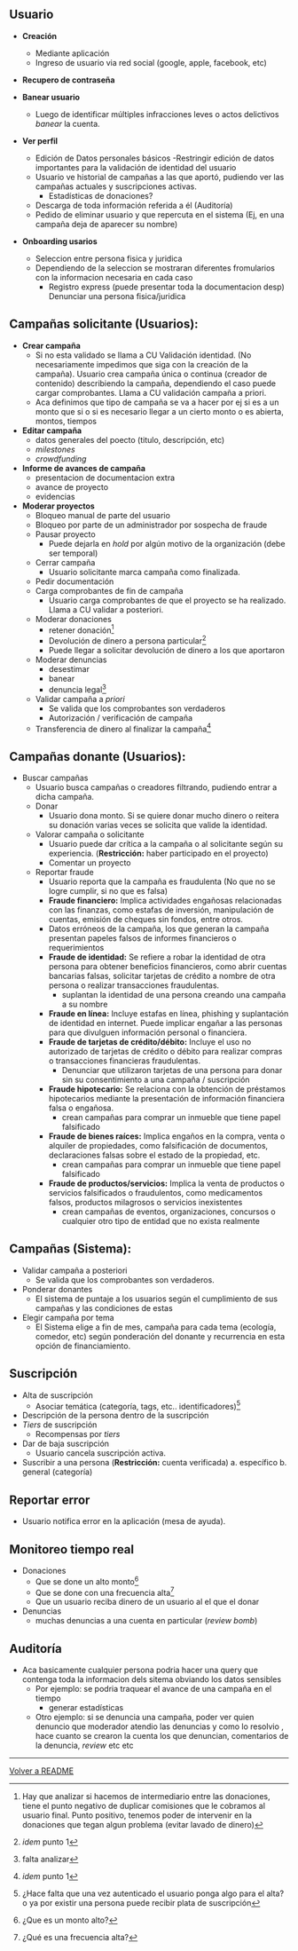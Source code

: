 ## Usuario
- **Creación**
    - Mediante aplicación
    - Ingreso de usuario via red social (google, apple, facebook, etc)
- **Recupero de contraseña**
- **Banear usuario**
    - Luego de identificar múltiples infracciones leves o actos delictivos _banear_ la cuenta.
- **Ver perfil**
    - Edición de Datos personales básicos
        -Restringir edición de datos importantes para la validación de identidad del usuario
    - Usuario ve historial de campañas a las que aportó, pudiendo ver las campañas actuales y suscripciones activas.
        - Estadísticas de donaciones?
    - Descarga de toda información referida a él (Auditoría)
    - Pedido de eliminar usuario y que repercuta en el sistema (Ej, en una campaña deja de aparecer su nombre)

- **Onboarding usarios**
    - Seleccion entre persona fisica y juridica
    - Dependiendo de la seleccion se mostraran diferentes fromularios con la informacion necesaria en cada caso
        - Registro express (puede presentar toda la documentacion desp)
Denunciar una persona fisica/juridica

## Campañas solicitante (Usuarios):
- **Crear campaña**
    -  Si no esta validado se llama a CU Validación identidad. (No necesariamente impedimos que siga con la creación de la campaña). Usuario crea campaña única o continua (creador de contenido) describiendo la campaña, dependiendo el caso puede cargar comprobantes. Llama a CU validación campaña a priori.
    - Aca definimos que tipo de campaña se va a hacer  por ej si es a un monto que si o si es necesario llegar a un cierto monto o es abierta, montos, tiempos 
- **Editar campaña**
    - datos generales del poecto (titulo, descripción, etc)
    - _milestones_
    - _crowdfunding_
- **Informe de avances de campaña**
    - presentacion de documentacion extra
    - avance de proyecto
    - evidencias
- **Moderar proyectos**
    - Bloqueo manual de parte del usuario
    - Bloqueo por parte de un administrador por sospecha de fraude
    - Pausar proyecto
        - Puede dejarla en _hold_ por algún motivo de la organización (debe ser temporal)
    - Cerrar campaña
        - Usuario solicitante marca campaña como finalizada.
    - Pedir documentación
    - Carga comprobantes de fin de campaña
        - Usuario carga comprobantes de que el proyecto se ha realizado. Llama a CU validar a posteriori.
    - Moderar donaciones
        - retener donación[^1]
        - Devolución de dinero a persona particular[^2]
        - Puede llegar a solicitar devolución de dinero a los que aportaron
    - Moderar denuncias
        - desestimar
        - banear
        - denuncia legal[^3]
    - Validar campaña a _priori_
        - Se valida que los comprobantes son verdaderos
        - Autorización / verificación de campaña
    - Transferencia de dinero al finalizar la campaña[^4]

## Campañas donante (Usuarios):
- Buscar campañas
    - Usuario busca campañas o creadores filtrando, pudiendo entrar a dicha campaña.
    - Donar
        - Usuario dona monto. Si se quiere donar mucho dinero o reitera su donación varias veces se solicita que valide la identidad.
    - Valorar campaña o solicitante
        - Usuario puede dar crítica a la campaña o al solicitante según su experiencia. (**Restricción:** haber participado en el proyecto)
        - Comentar un proyecto
    - Reportar fraude
        - Usuario reporta que la campaña es fraudulenta (No que no se logre cumplir, si no que es falsa)
        - **Fraude financiero:** Implica actividades engañosas relacionadas con las finanzas, como estafas de inversión, manipulación de cuentas, emisión de cheques sin fondos, entre otros.
        - Datos erróneos de la campaña, los que generan la campaña presentan papeles falsos de informes financieros o requerimientos
        - **Fraude de identidad:** Se refiere a robar la identidad de otra persona para obtener beneficios financieros, como abrir cuentas bancarias falsas, solicitar tarjetas de crédito a nombre de otra persona o realizar transacciones fraudulentas.
            - suplantan la identidad de una persona creando una campaña a su nombre
        - **Fraude en línea:** Incluye estafas en línea, phishing y suplantación de identidad en internet. Puede implicar engañar a las personas para que divulguen información personal o financiera.   
        - **Fraude de tarjetas de crédito/débito:** Incluye el uso no autorizado de tarjetas de crédito o débito para realizar compras o transacciones financieras fraudulentas.
            - Denunciar que utilizaron tarjetas de una persona para donar sin su consentimiento a una campaña / suscripción
        - **Fraude hipotecario:** Se relaciona con la obtención de préstamos hipotecarios mediante la presentación de información financiera falsa o engañosa.
            - crean campañas para comprar un inmueble que tiene papel falsificado
        - **Fraude de bienes raíces:** Implica engaños en la compra, venta o alquiler de propiedades, como falsificación de documentos, declaraciones falsas sobre el estado de la propiedad, etc. 
            - crean campañas para comprar un inmueble que tiene papel falsificado
        - **Fraude de productos/servicios:** Implica la venta de productos o servicios falsificados o fraudulentos, como medicamentos falsos, productos milagrosos o servicios inexistentes 
            - crean campañas de eventos, organizaciones, concursos o cualquier otro tipo de entidad que no exista realmente

## Campañas (Sistema):
- Validar campaña a posteriori
    - Se valida que los comprobantes son verdaderos.
- Ponderar donantes
    - El sistema de puntaje a los usuarios según el cumplimiento de sus campañas y las condiciones de estas
- Elegir campaña por tema
    - El Sistema elige a fin de mes, campaña para cada tema (ecología, comedor, etc) según ponderación del donante y recurrencia en esta opción de financiamiento.

## Suscripción
- Alta de suscripción
    - Asociar temática (categoría, tags, etc.. identificadores)[^5]
- Descripción de la persona dentro de la suscripción
- _Tiers_ de suscripción
    - Recompensas por _tiers_
- Dar de baja suscripción
    - Usuario cancela suscripción activa.
- Suscribir a una persona (**Restricción:** cuenta verificada)
	a. específico
	b. general (categoría)

## Reportar error
- Usuario notifica error en la aplicación (mesa de ayuda).

## Monitoreo tiempo real
- Donaciones
    - Que se done un alto monto[^6]
    - Que se done con una frecuencia alta[^7]
    - Que un usuario reciba dinero de un usuario al el que el donar
- Denuncias
    - muchas denuncias a una cuenta en particular (_review bomb_)

## Auditoría
- Aca basicamente cualquier persona podria hacer una query que contenga toda la     informacion dels sitema obviando los datos sensibles
    - Por ejemplo: se podria traquear el avance de una campaña en el tiempo
        - generar estadísticas
    - Otro ejemplo: si se denuncia una campaña, poder ver quien denuncio que moderador atendio las denuncias y como lo resolvio , hace cuanto se crearon la cuenta los que denuncian, comentarios de la denuncia, _review_ etc etc

[^1]: Hay que analizar si hacemos de intermediario entre las donaciones, tiene el punto negativo de duplicar comisiones que le cobramos al usuario final. Punto positivo, tenemos poder de intervenir en la donaciones que tegan algun problema (evitar lavado de dinero)

[^2]: _idem_ punto 1

[^3]: falta analizar

[^4]: _idem_ punto 1

[^5]: ¿Hace falta que una vez autenticado el usuario ponga algo para el alta? o ya por existir una persona puede recibir plata de suscripción

[^6]: ¿Que es un monto alto?

[^7]: ¿Qué es una frecuencia alta?
<hr>

[Volver a README](../README.md)